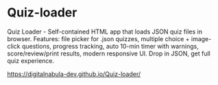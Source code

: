 # Quiz-loader
Quiz Loader - Self-contained HTML app that loads JSON quiz files in browser. Features: file picker for .json quizzes, multiple choice + image-click questions, progress tracking, auto 10-min timer with warnings, score/review/print results, modern responsive UI. Drop in JSON, get full quiz experience.


https://digitalnabula-dev.github.io/Quiz-loader/
